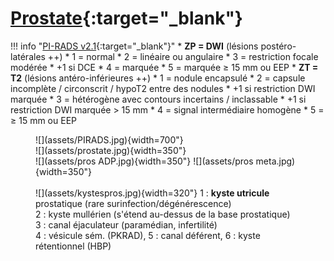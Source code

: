 # [Prostate](https://www.pcih.fr/portal/pst_selectapp.php){:target="_blank"}

!!! info "[PI-RADS v2.1](https://radiologyassistant.nl/abdomen/prostate/prostate-cancer-pi-rads-v2-1){:target="_blank"}"
    * **ZP = DWI** (lésions postéro-latérales ++)
        * 1 = normal
        * 2 = linéaire ou angulaire
        * 3 = restriction focale modérée
            * +1 si DCE
        * 4 = marquée
        * 5 = marquée ≥ 15 mm ou EEP
    * **ZT = T2** (lésions antéro-inférieures ++)
        * 1 = nodule encapsulé
        * 2 = capsule incomplète / circonscrit / hypoT2 entre des nodules
            * +1 si restriction DWI marquée
        * 3 = hétérogène avec contours incertains / inclassable
            * +1 si restriction DWI marquée > 15 mm
        * 4 = signal intermédiaire homogène
        * 5 = ≥ 15 mm ou EEP

<figure markdown="span">
    ![](assets/PIRADS.jpg){width=700"}
    </br>
    ![](assets/prostate.jpg){width=350"}
    </br>
    ![](assets/pros ADP.jpg){width=350"}
    ![](assets/pros meta.jpg){width=350"}
    </br></br>
    ![](assets/kystespros.jpg){width=320"}
    1 : <b>kyste utricule</b> prostatique (rare surinfection/dégénérescence)
    </br>2 : kyste mullérien (s'étend au-dessus de la base prostatique)
    </br>3 : canal éjaculateur (paramédian, infertilité)
    </br>4 : vésicule sém. (PKRAD), 5 : canal déférent, 6 : kyste rétentionnel (HBP)
</figure>
